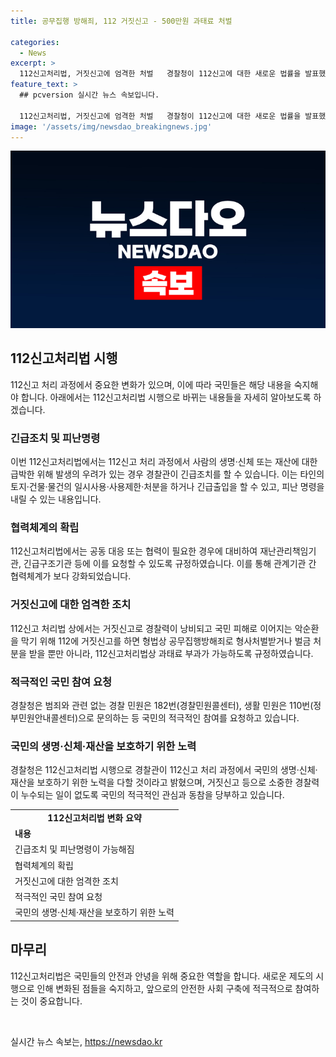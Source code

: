 ```yaml
---
title: 공무집행 방해죄, 112 거짓신고 - 500만원 과태료 처벌

categories:
  - News
excerpt: >
  112신고처리법, 거짓신고에 엄격한 처벌   경찰청이 112신고에 대한 새로운 법률을 발표했다. 112신고 처리과정에서 위급한 상황에서 긴급조치나 피난명령을 할 수 있으며, 이를 방해하면 과태료가 부과된다. 또한 거짓신고에 대해 공무집행방해죄로 형사처벌을 받게 된다. 새로운 법으로 112신고의 효율적인 활용이 기대되고, 거짓신고로 인한 시민 피해 예방에도 도움이 될 것으로 전망된다.
feature_text: >
  ## pcversion 실시간 뉴스 속보입니다.

  112신고처리법, 거짓신고에 엄격한 처벌   경찰청이 112신고에 대한 새로운 법률을 발표했다. 112신고 처리과정에서 위급한 상황에서 긴급조치나 피난명령을 할 수 있으며, 이를 방해하면 과태료가 부과된다. 또한 거짓신고에 대해 공무집행방해죄로 형사처벌을 받게 된다. 새로운 법으로 112신고의 효율적인 활용이 기대되고, 거짓신고로 인한 시민 피해 예방에도 도움이 될 것으로 전망된다.
image: '/assets/img/newsdao_breakingnews.jpg'
---
```


<p><img src="/assets/img/newsdao_breakingnews.jpg" alt="pcversion 속보" /></p>

<h2 data-ke-size="size26">112신고처리법 시행</h2>

<p data-ke-size="size16">112신고 처리 과정에서 중요한 변화가 있으며, 이에 따라 국민들은 해당 내용을 숙지해야 합니다. 아래에서는 112신고처리법 시행으로 바뀌는 내용들을 자세히 알아보도록 하겠습니다.</p>

<h3><b>긴급조치 및 피난명령</b></h3>

<p data-ke-size="size16">이번 112신고처리법에서는 112신고 처리 과정에서 사람의 생명·신체 또는 재산에 대한 급박한 위해 발생의 우려가 있는 경우 경찰관이 긴급조치를 할 수 있습니다. 이는 타인의 토지·건물·물건의 일시사용·사용제한·처분을 하거나 긴급출입을 할 수 있고, 피난 명령을 내릴 수 있는 내용입니다.</p>

<h3><b>협력체계의 확립</b></h3>

<p data-ke-size="size16">112신고처리법에서는 공동 대응 또는 협력이 필요한 경우에 대비하여 재난관리책임기관, 긴급구조기관 등에 이를 요청할 수 있도록 규정하였습니다. 이를 통해 관계기관 간 협력체계가 보다 강화되었습니다.</p>

<h3><b>거짓신고에 대한 엄격한 조치</b></h3>

<p data-ke-size="size16">112신고 처리법 상에서는 거짓신고로 경찰력이 낭비되고 국민 피해로 이어지는 악순환을 막기 위해 112에 거짓신고를 하면 형법상 공무집행방해죄로 형사처벌받거나 벌금 처분을 받을 뿐만 아니라, 112신고처리법상 과태료 부과가 가능하도록 규정하였습니다.</p>

<h3><b>적극적인 국민 참여 요청</b></h3>

<p data-ke-size="size16">경찰청은 범죄와 관련 없는 경찰 민원은 182번(경찰민원콜센터), 생활 민원은 110번(정부민원안내콜센터)으로 문의하는 등 국민의 적극적인 참여를 요청하고 있습니다.</p>

<h3><b>국민의 생명·신체·재산을 보호하기 위한 노력</b></h3>

<p data-ke-size="size16">경찰청은 112신고처리법 시행으로 경찰관이 112신고 처리 과정에서 국민의 생명·신체·재산을 보호하기 위한 노력을 다할 것이라고 밝혔으며, 거짓신고 등으로 소중한 경찰력이 누수되는 일이 없도록 국민의 적극적인 관심과 동참을 당부하고 있습니다.</p>

<table>
    <tr>
        <td style="text-align: center; height: 17px;"><b>112신고처리법 변화 요약</b></td>
    </tr>
    <tr>
        <td style="text-align: left; height: 17px;"><b>내용</b></td>
    </tr>
    <tr>
        <td style="text-align: left; height: 17px;">긴급조치 및 피난명령이 가능해짐</td>
    </tr>
    <tr>
        <td style="text-align: left; height: 17px;">협력체계의 확립</td>
    </tr>
    <tr>
        <td style="text-align: left; height: 17px;">거짓신고에 대한 엄격한 조치</td>
    </tr>
    <tr>
        <td style="text-align: left; height: 17px;">적극적인 국민 참여 요청</td>
    </tr>
    <tr>
        <td style="text-align: left; height: 17px;">국민의 생명·신체·재산을 보호하기 위한 노력</td>
    </tr>
</table>

<h2 data-ke-size="size26">마무리</h2>

<p data-ke-size="size16">112신고처리법은 국민들의 안전과 안녕을 위해 중요한 역할을 합니다. 새로운 제도의 시행으로 인해 변화된 점들을 숙지하고, 앞으로의 안전한 사회 구축에 적극적으로 참여하는 것이 중요합니다.</p>

<p data-ke-size="size16">&nbsp;</p>
실시간 뉴스 속보는, <a href="https://newsdao.kr" rel="dofollow">https://newsdao.kr</a>


